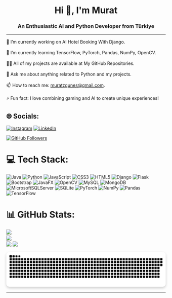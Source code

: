 <h1 align="center">Hi 👋, I'm Murat</h1>
<h3 align="center">An Enthusiastic AI and Python Developer from Türkiye</h3>



---

🔭 I’m currently working on AI Hotel Booking With Django.<br><br>🌱 I’m currently learning TensorFlow, PyTorch, Pandas, NumPy, OpenCV.<br><br>👨‍💻 All of my projects are available at My GitHub Repositories.<br><br>💬 Ask me about anything related to Python and my projects.<br><br>📫 How to reach me: muratzgunes@gmail.com.<br><br>⚡ Fun fact: I love combining gaming and AI to create unique experiences!


## 🌐 Socials:
[![Instagram](https://img.shields.io/badge/Instagram-%23E4405F.svg?logo=Instagram&logoColor=white)](https://instagram.com/muratzgunes) [![LinkedIn](https://img.shields.io/badge/LinkedIn-%230077B5.svg?logo=linkedin&logoColor=white)](https://linkedin.com/in/muratzgunes) 

<a href="https://github.com/MuratZGunes?tab=repositories" target="_blank">
    <img src="https://img.shields.io/github/followers/MuratZGunes?label=Follow&style=social" alt="GitHub Followers">
</a>

# 💻 Tech Stack:
![Java](https://img.shields.io/badge/java-%23ED8B00.svg?style=for-the-badge&logo=openjdk&logoColor=white) ![Python](https://img.shields.io/badge/python-3670A0?style=for-the-badge&logo=python&logoColor=ffdd54) ![JavaScript](https://img.shields.io/badge/javascript-%23323330.svg?style=for-the-badge&logo=javascript&logoColor=%23F7DF1E) ![CSS3](https://img.shields.io/badge/css3-%231572B6.svg?style=for-the-badge&logo=css3&logoColor=white) ![HTML5](https://img.shields.io/badge/html5-%23E34F26.svg?style=for-the-badge&logo=html5&logoColor=white) ![Django](https://img.shields.io/badge/django-%23092E20.svg?style=for-the-badge&logo=django&logoColor=white) ![Flask](https://img.shields.io/badge/flask-%23000.svg?style=for-the-badge&logo=flask&logoColor=white) ![Bootstrap](https://img.shields.io/badge/bootstrap-%238511FA.svg?style=for-the-badge&logo=bootstrap&logoColor=white) ![JavaFX](https://img.shields.io/badge/javafx-%23FF0000.svg?style=for-the-badge&logo=javafx&logoColor=white) ![OpenCV](https://img.shields.io/badge/opencv-%23white.svg?style=for-the-badge&logo=opencv&logoColor=white) ![MySQL](https://img.shields.io/badge/mysql-4479A1.svg?style=for-the-badge&logo=mysql&logoColor=white) ![MongoDB](https://img.shields.io/badge/MongoDB-%234ea94b.svg?style=for-the-badge&logo=mongodb&logoColor=white) ![MicrosoftSQLServer](https://img.shields.io/badge/Microsoft%20SQL%20Server-CC2927?style=for-the-badge&logo=microsoft%20sql%20server&logoColor=white) ![SQLite](https://img.shields.io/badge/sqlite-%2307405e.svg?style=for-the-badge&logo=sqlite&logoColor=white) ![PyTorch](https://img.shields.io/badge/PyTorch-%23EE4C2C.svg?style=for-the-badge&logo=PyTorch&logoColor=white) ![NumPy](https://img.shields.io/badge/numpy-%23013243.svg?style=for-the-badge&logo=numpy&logoColor=white) ![Pandas](https://img.shields.io/badge/pandas-%23150458.svg?style=for-the-badge&logo=pandas&logoColor=white) ![TensorFlow](https://img.shields.io/badge/TensorFlow-%23FF6F00.svg?style=for-the-badge&logo=TensorFlow&logoColor=white)
# 📊 GitHub Stats:
![](https://github-readme-stats.vercel.app/api?username=MuratZGunes&theme=dark&hide_border=false&include_all_commits=false&count_private=false)<br/>
![](https://github-readme-streak-stats.herokuapp.com/?user=MuratZGunes&theme=dark&hide_border=false)<br/>
![](https://github-readme-stats.vercel.app/api/top-langs/?username=MuratZGunes&theme=dark&hide_border=false&include_all_commits=false&count_private=false&layout=compact)
[![](https://visitcount.itsvg.in/api?id=MuratZGunes&icon=0&color=0)](https://visitcount.itsvg.in)

<picture>
  <source 
    media="(prefers-color-scheme: dark)" 
    srcset="https://raw.githubusercontent.com/MuratZGunes/MuratZGunes/output/github-snake-dark.svg" 
  />
  <source 
    media="(prefers-color-scheme: light)" 
    srcset="https://raw.githubusercontent.com/MuratZGunes/MuratZGunes/output/github-snake.svg" 
  />
  <img 
    alt="GitHub activity snake animation showcasing contributions in an engaging way" 
    src="https://raw.githubusercontent.com/MuratZGunes/MuratZGunes/output/github-snake.svg" 
    style="max-width: 100%; height: auto; border-radius: 10px; box-shadow: 0 4px 8px rgba(0, 0, 0, 0.2);" 
  />
</picture>

---

